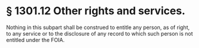 # § 1301.12   Other rights and services.

Nothing in this subpart shall be construed to entitle any person, as of right, to any service or to the disclosure of any record to which such person is not entitled under the FOIA.








